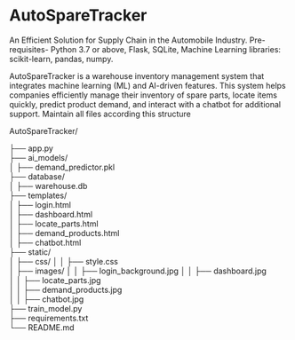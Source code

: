 # AutoSpareTracker
An Efficient Solution for Supply Chain in the Automobile Industry.
Pre-requisites-
Python 3.7 or above,
Flask,
SQLite,
Machine Learning libraries:
scikit-learn,
pandas,
numpy.

AutoSpareTracker is a warehouse inventory management system that integrates machine learning (ML) and AI-driven features. This system helps companies efficiently manage their inventory of spare parts, locate items quickly, predict product demand, and interact with a chatbot for additional support.
Maintain all files according this structure

AutoSpareTracker/

├── app.py                       
├── ai_models/                  
│   ├── demand_predictor.pkl     
├── database/                   
│   ├── warehouse.db             
├── templates/                  
│   ├── login.html               
│   ├── dashboard.html           
│   ├── locate_parts.html        
│   ├── demand_products.html     
│   ├── chatbot.html             
├── static/                      
│   ├── css/
│   │   ├── style.css            
│   ├── images/
│   │   ├── login_background.jpg 
│   │   ├── dashboard.jpg        
│   │   ├── locate_parts.jpg     
│   │   ├── demand_products.jpg  
│   │   ├── chatbot.jpg          
├── train_model.py              
├── requirements.txt             
└── README.md                    
